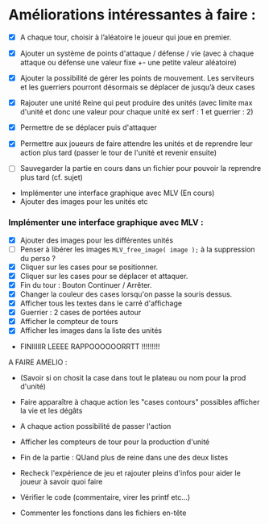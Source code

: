 # Améliorations intéressantes à faire :

- [x] A chaque tour, choisir à l’aléatoire le joueur qui joue en premier.
- [x] Ajouter un système de points d'attaque / défense / vie (avec à chaque attaque ou défense une valeur fixe +- une petite valeur aléatoire)
- [x] Ajouter la possibilité de gérer les points de mouvement. Les serviteurs et les guerriers pourront désormais se déplacer de jusqu’à deux cases
- [x] Rajouter une unité Reine qui peut produire des unités (avec limite max d'unité et donc une valeur pour chaque unité ex serf : 1 et guerrier : 2)
- [x] Permettre de se déplacer puis d'attaquer
- [x] Permettre aux joueurs de faire attendre les unités et de reprendre leur action plus tard (passer le tour de l'unité et revenir ensuite)
- [ ] Sauvegarder la partie en cours dans un fichier pour pouvoir la reprendre plus tard (cf. sujet)


- Implémenter une interface graphique avec MLV (En cours)
- Ajouter des images pour les unités etc

### Implémenter une interface graphique avec MLV :
- [x] Ajouter des images pour les différentes unités
- [ ] Penser à libérer les images `MLV_free_image( image );` à la suppression du perso ?
- [x] Cliquer sur les cases pour se positionner.
- [x] Cliquer sur les cases pour se déplacer et attaquer.
- [x] Fin du tour : Bouton Continuer / Arrêter.
- [x] Changer la couleur des cases lorsqu'on passe la souris dessus.
- [x] Afficher tous les textes dans le carré d'affichage
- [x] Guerrier : 2 cases de portées autour
- [x] Afficher le compteur de tours
- [x] Afficher les images dans la liste des unités

- FINIIIIIR LEEEE RAPPOOOOOORRTT !!!!!!!!!

A FAIRE AMELIO : 
- (Savoir si on chosit la case dans tout le plateau ou nom pour la prod d'unité)
- Faire apparaître à chaque action les "cases contours" possibles
afficher la vie et les dégâts
- A chaque action possibilité de passer l'action
- Afficher les compteurs de tour pour la production d'unité
- Fin de la partie : QUand plus de reine dans une des deux listes

- Recheck l'expérience de jeu et rajouter pleins d'infos pour aider le joueur à savoir quoi faire

- Vérifier le code (commentaire, virer les printf etc...)

- Commenter les fonctions dans les fichiers en-tête